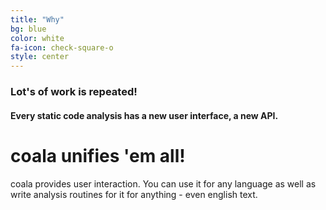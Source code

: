 ```yaml
---
title: "Why"
bg: blue
color: white
fa-icon: check-square-o
style: center
---
```


### Lot's of work is repeated!

#### Every static code analysis has a new user interface, a new API.

# coala unifies 'em all!

coala provides user interaction. You can use it for any language
as well as write analysis routines for it for anything - even
english text.
